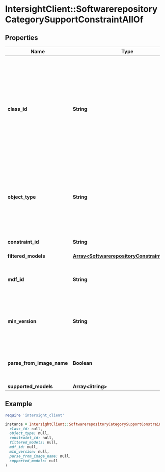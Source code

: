 # IntersightClient::SoftwarerepositoryCategorySupportConstraintAllOf

## Properties

| Name | Type | Description | Notes |
| ---- | ---- | ----------- | ----- |
| **class_id** | **String** | The fully-qualified name of the instantiated, concrete type. This property is used as a discriminator to identify the type of the payload when marshaling and unmarshaling data. | [default to &#39;softwarerepository.CategorySupportConstraint&#39;] |
| **object_type** | **String** | The fully-qualified name of the instantiated, concrete type. The value should be the same as the &#39;ClassId&#39; property. | [default to &#39;softwarerepository.CategorySupportConstraint&#39;] |
| **constraint_id** | **String** | Identifier for this managed object. | [optional] |
| **filtered_models** | [**Array&lt;SoftwarerepositoryConstraintModels&gt;**](SoftwarerepositoryConstraintModels.md) |  | [optional] |
| **mdf_id** | **String** | Cisco software repository image category identifier. | [optional] |
| **min_version** | **String** | Minimum image version from where the models can be supported. | [optional] |
| **parse_from_image_name** | **Boolean** | Fields which tells if the constraint is based on image name parsing. | [optional] |
| **supported_models** | **Array&lt;String&gt;** |  | [optional] |

## Example

```ruby
require 'intersight_client'

instance = IntersightClient::SoftwarerepositoryCategorySupportConstraintAllOf.new(
  class_id: null,
  object_type: null,
  constraint_id: null,
  filtered_models: null,
  mdf_id: null,
  min_version: null,
  parse_from_image_name: null,
  supported_models: null
)
```

